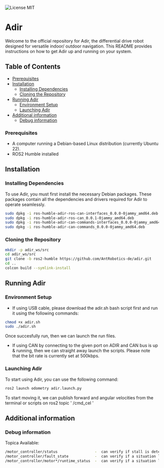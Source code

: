 ![License MIT](https://img.shields.io/github/license/AntRobotics-de/adir?color=blue)
# Adir

Welcome to the official repository for Adir, the differential drive robot designed for versatile indoor/ outdoor navigation. This README provides instructions on how to get Adir up and running on your system.

## Table of Contents

- [Prerequisites](#prerequisites)
- [Installation](#installation)
  - [Installing Dependencies](#installing-dependencies)
  - [Cloning the Repository](#cloning-the-repository)
- [Running Adir](#running-adir)
  - [Environment Setup](#environment-setup)
  - [Launching Adir](#launching-adir)
- [Additional information](#additional-information)
  - [Debug information](#debug-information)



### Prerequisites

- A computer running a Debian-based Linux distribution (currently Ubuntu 22).
- ROS2 Humble installed

## Installation

### Installing Dependencies
To use Adir, you must first install the necessary Debian packages. These packages contain all the dependencies and drivers required for Adir to operate seamlessly.

```bash
sudo dpkg -i ros-humble-adir-ros-can-interfaces_0.0.0-0jammy_amd64.deb
sudo dpkg -i ros-humble-adir-ros-can_0.0.1-0jammy_amd64.deb
sudo dpkg -i ros-humble-adir-can-commands-interfaces_0.0.0-0jammy_amd64.deb
sudo dpkg -i ros-humble-adir-can-commands_0.0.0-0jammy_amd64.deb
```
### Cloning the Repository

```bash
mkdir -p adir_ws/src
cd adir_ws/src
git clone -b ros2-humble https://github.com/AntRobotics-de/adir.git
cd ..
colcon build --symlink-install
```


## Running Adir

### Environment Setup
- If using USB cable, please download the adir.sh bash script first and run it using the following commands: 

```bash
chmod +x adir.sh
sudo ./adir.sh
```
  Once succesfully run, then we can launch the run files.

- If using CAN by connecting to the given port on ADIR and CAN bus is up & running, then we can straight away launch the scripts. Please note that the bit rate is currently set at 500kbps.

### Launching Adir

To start using Adir, you can use the following command:

```bash
ros2 launch odometry adir.launch.py
```

To start moving it, we can publish forward and angular velocities from the terminal or scripts on ros2 topic ' /cmd_cel  '


## Additional information

### Debug information

Topica Available:

```bash
/motor_controller/status                 -  can verify if stall is detected or if ADIR is running on RC/ autonomy commands
/motor_controller/fault_state            -  can verify if a situation like overheat, overvoltage, undervoltage, short circuit, emergency stop or mosfet failures happen using boolean
/motor_controller/motor*/runtime_status  -  can verify if a situation like motor_stalled, forward_limit_triggered, reverse_limit_triggered, amps_trigger_activated happen using boolean
```
